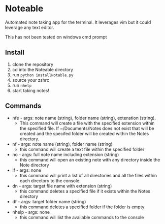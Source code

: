 # Noteable
Automated note taking app for the terminal. It leverages vim but it could leverage any text editor.

This has not been tested on windows cmd prompt

## Install

1. clone the repository
1. cd into the Noteable directory
1. run ```python installNotable.py```
1. source your zshrc
1. run ```nhelp```
1. start taking notes!

## Commands

* nfe - args: note name (string), folder name (string), extenstion (string).
  * This command will create a file with the specified extension within the specified file. If ~/Documents/Notes does not exist that will be created and the specifed folder will be created within the Notes directory.
* nf - args: note name (string), folder name (string)
  * this command will create a text file within the specified folder
* no - args: full note name including extension (string)
  * this command will open an existing note with any directory inside the Note directory
* lf - args: none
  * this command will print a list of all directories and all the files within each directory to the console.
* dn - args: target file name with extension (string)
  * this command deletes a specified file if it exists within the Notes directory
* df - args: target folder name (string)
  * this command deletes a specified folder if the folder is empty
* nhelp - args: none
  * this command will list the available commands to the console